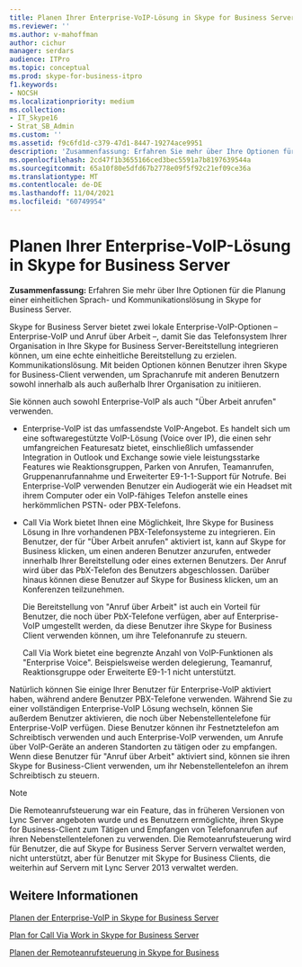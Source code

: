 ```yaml
---
title: Planen Ihrer Enterprise-VoIP-Lösung in Skype for Business Server
ms.reviewer: ''
ms.author: v-mahoffman
author: cichur
manager: serdars
audience: ITPro
ms.topic: conceptual
ms.prod: skype-for-business-itpro
f1.keywords:
- NOCSH
ms.localizationpriority: medium
ms.collection:
- IT_Skype16
- Strat_SB_Admin
ms.custom: ''
ms.assetid: f9c6fd1d-c379-47d1-8447-19274ace9951
description: 'Zusammenfassung: Erfahren Sie mehr über Ihre Optionen für die Planung einer einheitlichen Sprach- und Kommunikationslösung in Skype for Business Server.'
ms.openlocfilehash: 2cd47f1b3655166ced3bec5591a7b8197639544a
ms.sourcegitcommit: 65a10f80e5dfd67b2778e09f5f92c21ef09ce36a
ms.translationtype: MT
ms.contentlocale: de-DE
ms.lasthandoff: 11/04/2021
ms.locfileid: "60749954"
---
```

# <a name="plan-your-enterprise-voice-solution-in-skype-for-business-server"></a>Planen Ihrer Enterprise-VoIP-Lösung in Skype for Business Server
 
**Zusammenfassung:** Erfahren Sie mehr über Ihre Optionen für die Planung einer einheitlichen Sprach- und Kommunikationslösung in Skype for Business Server.
  
Skype for Business Server bietet zwei lokale Enterprise-VoIP-Optionen – Enterprise-VoIP und Anruf über Arbeit –, damit Sie das Telefonsystem Ihrer Organisation in Ihre Skype for Business Server-Bereitstellung integrieren können, um eine echte einheitliche Bereitstellung zu erzielen. Kommunikationslösung. Mit beiden Optionen können Benutzer ihren Skype for Business-Client verwenden, um Sprachanrufe mit anderen Benutzern sowohl innerhalb als auch außerhalb Ihrer Organisation zu initiieren.
  
Sie können auch sowohl Enterprise-VoIP als auch "Über Arbeit anrufen" verwenden.
  
- Enterprise-VoIP ist das umfassendste VoIP-Angebot. Es handelt sich um eine softwaregestützte VoIP-Lösung (Voice over IP), die einen sehr umfangreichen Featuresatz bietet, einschließlich umfassender Integration in Outlook und Exchange sowie viele leistungsstarke Features wie Reaktionsgruppen, Parken von Anrufen, Teamanrufen, Gruppenanrufannahme und Erweiterter E9-1-1-Support für Notrufe. Bei Enterprise-VoIP verwenden Benutzer ein Audiogerät wie ein Headset mit ihrem Computer oder ein VoIP-fähiges Telefon anstelle eines herkömmlichen PSTN- oder PBX-Telefons.
    
- Call Via Work bietet Ihnen eine Möglichkeit, Ihre Skype for Business Lösung in Ihre vorhandenen PBX-Telefonsysteme zu integrieren. Ein Benutzer, der für "Über Arbeit anrufen" aktiviert ist, kann auf Skype for Business klicken, um einen anderen Benutzer anzurufen, entweder innerhalb Ihrer Bereitstellung oder eines externen Benutzers. Der Anruf wird über das PbX-Telefon des Benutzers abgeschlossen. Darüber hinaus können diese Benutzer auf Skype for Business klicken, um an Konferenzen teilzunehmen.
    
    Die Bereitstellung von "Anruf über Arbeit" ist auch ein Vorteil für Benutzer, die noch über PbX-Telefone verfügen, aber auf Enterprise-VoIP umgestellt werden, da diese Benutzer ihre Skype for Business Client verwenden können, um ihre Telefonanrufe zu steuern.
    
     Call Via Work bietet eine begrenzte Anzahl von VoIP-Funktionen als "Enterprise Voice". Beispielsweise werden delegierung, Teamanruf, Reaktionsgruppe oder Erweiterte E9-1-1 nicht unterstützt.
    
Natürlich können Sie einige Ihrer Benutzer für Enterprise-VoIP aktiviert haben, während andere Benutzer PBX-Telefone verwenden. Während Sie zu einer vollständigen Enterprise-VoIP Lösung wechseln, können Sie außerdem Benutzer aktivieren, die noch über Nebenstellentelefone für Enterprise-VoIP verfügen. Diese Benutzer können ihr Festnetztelefon am Schreibtisch verwenden und auch Enterprise-VoIP verwenden, um Anrufe über VoIP-Geräte an anderen Standorten zu tätigen oder zu empfangen. Wenn diese Benutzer für "Anruf über Arbeit" aktiviert sind, können sie ihren Skype for Business-Client verwenden, um ihr Nebenstellentelefon an ihrem Schreibtisch zu steuern.
  
> [!NOTE]
> Die Remoteanrufsteuerung war ein Feature, das in früheren Versionen von Lync Server angeboten wurde und es Benutzern ermöglichte, ihren Skype for Business-Client zum Tätigen und Empfangen von Telefonanrufen auf ihren Nebenstellentelefonen zu verwenden. Die Remoteanrufsteuerung wird für Benutzer, die auf Skype for Business Server Servern verwaltet werden, nicht unterstützt, aber für Benutzer mit Skype for Business Clients, die weiterhin auf Servern mit Lync Server 2013 verwaltet werden. 
  
## <a name="see-also"></a>Weitere Informationen


[Planen der Enterprise-VoIP in Skype for Business Server](enterprise-voice.md)
  
[Plan for Call Via Work in Skype for Business Server](call-via-work.md)
  
[Planen der Remoteanrufsteuerung in Skype for Business](remote-call-control.md)


